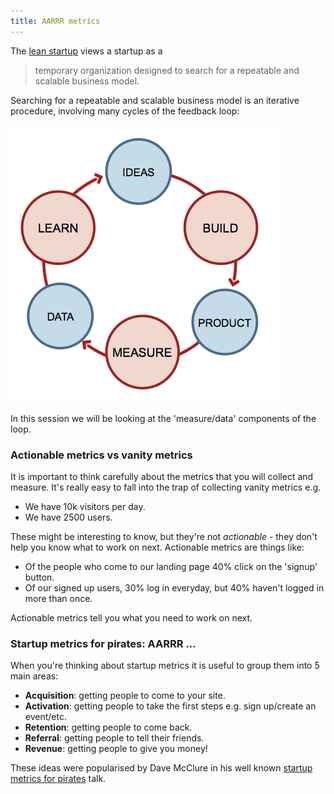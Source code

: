 ```yaml
---
title: AARRR metrics
---
```


The [lean startup](http://theleanstartup.com/) views a startup as a
<blockquote>
    <p> temporary organization designed to search for a repeatable and scalable business model.</p>
</blockquote>

Searching for a repeatable and scalable business model is an iterative procedure, involving many cycles of the feedback loop:

![Build-Measure-Learn](/assets/leanstartup_loop.png)

In this session we will be looking at the 'measure/data' components of the loop.

### Actionable metrics vs vanity metrics

It is important to think carefully about the metrics that you will collect and measure. It's really easy to fall into the trap of collecting vanity metrics e.g.

* We have 10k visitors per day.
* We have 2500 users.

These might be interesting to know, but they're not *actionable* - they don't help you know what to work on next. Actionable metrics are things like:

* Of the people who come to our landing page 40% click on the 'signup' button.
* Of our signed up users, 30% log in everyday, but 40% haven't logged in more than once.

Actionable metrics tell you what you need to work on next.

### Startup metrics for pirates: AARRR ...

When you're thinking about startup metrics it is useful to group them into 5 main areas:

* **Acquisition**: getting people to come to your site.
* **Activation**: getting people to take the first steps e.g. sign up/create an event/etc.
* **Retention**: getting people to come back.
* **Referral**: getting people to tell their friends.
* **Revenue**: getting people to give you money!

These ideas were popularised by Dave McClure in his well known [startup metrics for pirates](http://500hats.typepad.com/500blogs/2007/09/startup-metrics.html) talk. 


